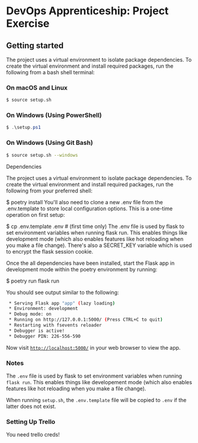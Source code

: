 # DevOps Apprenticeship: Project Exercise

## Getting started

The project uses a virtual environment to isolate package dependencies. To create the virtual environment and install required packages, run the following from a bash shell terminal:

### On macOS and Linux
```bash
$ source setup.sh
```
### On Windows (Using PowerShell)
```powershell
$ .\setup.ps1
```
### On Windows (Using Git Bash)
```bash
$ source setup.sh --windows
```
Dependencies

The project uses a virtual environment to isolate package dependencies. To create the virtual environment and install required packages, run the following from your preferred shell:

$ poetry install
You'll also need to clone a new .env file from the .env.template to store local configuration options. This is a one-time operation on first setup:

$ cp .env.template .env  # (first time only)
The .env file is used by flask to set environment variables when running flask run. This enables things like development mode (which also enables features like hot reloading when you make a file change). There's also a SECRET_KEY variable which is used to encrypt the flask session cookie.

Once the all dependencies have been installed, start the Flask app in development mode within the poetry environment by running:

$ poetry run flask run


You should see output similar to the following:
```bash
 * Serving Flask app "app" (lazy loading)
 * Environment: development
 * Debug mode: on
 * Running on http://127.0.0.1:5000/ (Press CTRL+C to quit)
 * Restarting with fsevents reloader
 * Debugger is active!
 * Debugger PIN: 226-556-590
```
Now visit [`http://localhost:5000/`](http://localhost:5000/) in your web browser to view the app.

### Notes

The `.env` file is used by flask to set environment variables when running `flask run`. This enables things like developement mode (which also enables features like hot reloading when you make a file change).

When running `setup.sh`, the `.env.template` file will be copied to `.env` if the latter does not exist.

### Setting Up Trello

You need trello creds!